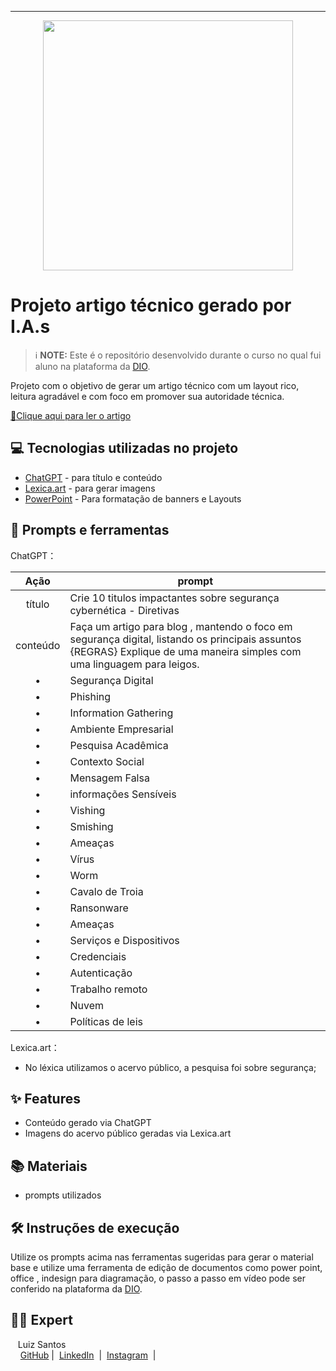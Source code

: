 -------

<p align="center">
  <img 
    src="prompts-ia/assets/preview.png"
    width="400"  
  />
</p>

# Projeto artigo técnico gerado por I.A.s


 > ℹ️ **NOTE:** Este é o repositório desenvolvido durante o curso no qual fui aluno na plataforma da [DIO](https://dio.me).

Projeto com o objetivo de gerar um artigo técnico com um layout rico, leitura agradável e com foco em promover sua autoridade técnica.

<a href="https://boogrammer.blogspot.com/2024/05/proteja-se-contra-o-phishing-dicas.html" title="View blog now"> 📕Clique aqui para ler o artigo</a>

## 💻 Tecnologias utilizadas no projeto

- [ChatGPT](https://chat.openai.com/) - para título e conteúdo
- [Lexica.art](https://lexica.art/) - para gerar imagens
- [PowerPoint](https://www.microsoft.com/en/microsoft-365/powerpoint) - Para formatação de banners e Layouts

## 📄 Prompts e ferramentas

ChatGPT：

|   Ação   | prompt                                                                                                                                                                                                                                                                         |
| :------: | ------------------------------------------------------------------------------------------------------------------------------------------------------------------------------------------------------------------------------------------------------------------------------ |
|  título  | Crie 10 titulos impactantes sobre segurança cybernética - Diretivas                                                                                                                                                                                                    |
| conteúdo | Faça um artigo para blog , mantendo o foco em segurança digital, listando os principais assuntos {REGRAS} Explique de uma maneira simples com uma linguagem para leigos. |
|• |Segurança Digital|
|• |Phishing|
|• |Information Gathering|
|• |Ambiente Empresarial|
|• |Pesquisa Acadêmica|
|• |Contexto Social|
|•|Mensagem Falsa|
|• |informações Sensíveis|
|• |Vishing|
|• |Smishing|
|• |Ameaças|
|• |Vírus|
|• |Worm|
|• |Cavalo de Troia|
|• |Ransonware|
|• |Ameaças|
|• |Serviços e Dispositivos|
|• |Credenciais|
|• |Autenticação|
|• |Trabalho remoto|
|• |Nuvem|
|• |Políticas de leis|

Lexica.art：

- No léxica utilizamos o acervo público, a pesquisa foi sobre segurança;

## ✨ Features

- Conteúdo gerado via ChatGPT
- Imagens do acervo público geradas via Lexica.art

## 📚 Materiais

- prompts utilizados

## 🛠️ Instruções de execução

Utilize os prompts acima nas ferramentas sugeridas para gerar o material base e utilize uma ferramenta de edição de documentos como power point, office , indesign para diagramação, o passo a passo em vídeo pode ser conferido na plataforma da [DIO](https://dio.me).

## 👨‍💻 Expert

<p>
    <img 
      align=left 
      margin=10 
      width=80 
      src=" "
    />
    <p>&nbsp&nbsp&nbspLuiz Santos<br>
    &nbsp&nbsp&nbsp
    <a href="https://github.com/luizsantosws">
    GitHub</a>&nbsp;|&nbsp;
    <a href="www.linkedin.com/in/luizsantosws">LinkedIn</a>
&nbsp;|&nbsp;
    <a href="https://www.instagram.com/lprrboo/">Instagram</a>
&nbsp;|&nbsp;</p>
</p>
<br/><br/>
<p>